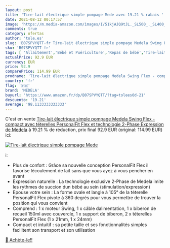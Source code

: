 ```yaml
---
layout: post
title: 'Tire-lait électrique simple pompage Mede avec 19.21 % rabais '
date: 2021-08-12 00:17:57
image: 'https://m.media-amazon.com/images/I/51kjAJQ9tJL._SL500_._SL400_.jpg'
comments: true
category: ofertas
author: 'tole.es'
slug: 'B07SPVYQTT-fr Tire-lait électrique simple pompage Medela Swing Flex -...'
sku: 'B07SPVYQTT-fr'
tags: [ 'Allaitement','Bébé et Puériculture','Repas de bébé','Tire-laits','medela', ]
actualPrice: 92.9 EUR
currency: EUR
price: 92.9
comparePrice: 114.99 EUR
prodname: 'Tire-lait électrique simple pompage Medela Swing Flex - compact  avec téterelles PersonalFit Flex et technologie 2-Phase Expression de Medela'
country: 'fr'
flag: '🇫🇷'
brand: 'MEDELA'
buyurl: 'https://www.amazon.fr/dp/B07SPVYQTT/?tag=tolees0d-21'
descuento: '19.21'
average: '98.1133333333333'
---
```


C'est en vente [Tire-lait électrique simple pompage Medela Swing Flex - compact  avec téterelles PersonalFit Flex et technologie 2-Phase Expression de Medela](https://www.amazon.fr/dp/B07SPVYQTT/?tag=tolees0d-21)  à  19.21 % de réduction, prix final  92.9 EUR (original: 114.99 EUR) ici:

[![Tire-lait électrique simple pompage Mede](https://m.media-amazon.com/images/I/51kjAJQ9tJL._SL500_._SL400_.jpg)](https://www.amazon.fr/dp/B07SPVYQTT/?tag=tolees0d-21)

ℹ️:

- Plus de confort : Grâce sa nouvelle conception PersonalFit Flex il favorise lécoulement de lait sans que vous ayez à vous pencher en avant
- Expression naturelle : La technologie exclusive 2-Phase de Medela imite les rythmes de succion dun bébé au sein (stimulation/expression)
- Epouse votre sein : La forme ovale et langle à 105° de la téterelle PersonalFit Flex pivote à 360 degrés pour vous permettre de trouver la position qui vous convient
- Comprend : 1 x moteur Swing, 1 x câble dalimentation, 1 x biberon de recueil 150ml avec couvercle, 1 x support de biberon, 2 x téterelles PersonalFit Flex (1 x 21mm, 1 x 24mm)
- Compact et intuitif : sa petite taille et ses fonctionnalités simples facilitent son transport et son utilisation

[🛒 Achète-le!!](https://www.amazon.fr/dp/B07SPVYQTT/?tag=tolees0d-21)
